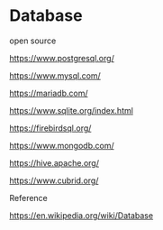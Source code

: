 # Database

open source

https://www.postgresql.org/

https://www.mysql.com/

https://mariadb.com/

https://www.sqlite.org/index.html

https://firebirdsql.org/

https://www.mongodb.com/

https://hive.apache.org/

https://www.cubrid.org/





Reference

https://en.wikipedia.org/wiki/Database


